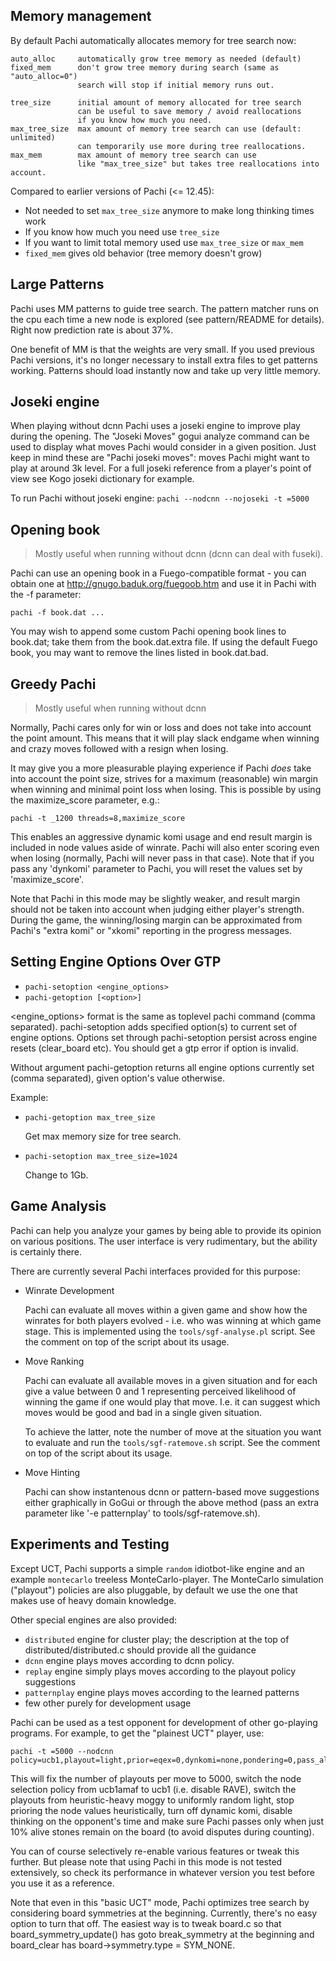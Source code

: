 ## Memory management

By default Pachi automatically allocates memory for tree search now:

```
auto_alloc     automatically grow tree memory as needed (default)
fixed_mem      don't grow tree memory during search (same as "auto_alloc=0")
               search will stop if initial memory runs out.
	       
tree_size      initial amount of memory allocated for tree search  
               can be useful to save memory / avoid reallocations  
               if you know how much you need.
max_tree_size  max amount of memory tree search can use (default: unlimited)  
               can temporarily use more during tree reallocations.
max_mem        max amount of memory tree search can use  
               like "max_tree_size" but takes tree reallocations into account.
```

Compared to earlier versions of Pachi (<= 12.45):
- Not needed to set `max_tree_size` anymore to make long thinking times work
- If you know how much you need use `tree_size`
- If you want to limit total memory used use `max_tree_size` or `max_mem`
- `fixed_mem` gives old behavior (tree memory doesn't grow)


## Large Patterns

Pachi uses MM patterns to guide tree search. The pattern matcher runs
on the cpu each time a new node is explored (see pattern/README for details).
Right now prediction rate is about 37%.

One benefit of MM is that the weights are very small. If you used previous
Pachi versions, it's no longer necessary to install extra files to
get patterns working. Patterns should load instantly now and take up
very little memory.


## Joseki engine

When playing without dcnn Pachi uses a joseki engine to improve play during
the opening. The "Joseki Moves" gogui analyze command can be used to display
what moves Pachi would consider in a given position. Just keep in mind these
are "Pachi joseki moves": moves Pachi might want to play at around 3k level.
For a full joseki reference from a player's point of view see Kogo joseki
dictionary for example.

To run Pachi without joseki engine:
   `pachi --nodcnn --nojoseki -t =5000`


## Opening book

> Mostly useful when running without dcnn (dcnn can deal with fuseki).

Pachi can use an opening book in a Fuego-compatible format - you can
obtain one at http://gnugo.baduk.org/fuegoob.htm and use it in Pachi
with the -f parameter:

	pachi -f book.dat ...

You may wish to append some custom Pachi opening book lines to book.dat;
take them from the book.dat.extra file. If using the default Fuego book,
you may want to remove the lines listed in book.dat.bad.


## Greedy Pachi

> Mostly useful when running without dcnn

Normally, Pachi cares only for win or loss and does not take into
account the point amount. This means that it will play slack endgame
when winning and crazy moves followed with a resign when losing.

It may give you a more pleasurable playing experience if Pachi
_does_ take into account the point size, strives for a maximum
(reasonable) win margin when winning and minimal point loss when
losing. This is possible by using the maximize_score parameter, e.g.:

	pachi -t _1200 threads=8,maximize_score

This enables an aggressive dynamic komi usage and end result margin
is included in node values aside of winrate. Pachi will also enter
scoring even when losing (normally, Pachi will never pass in that case).
Note that if you pass any 'dynkomi' parameter to Pachi, you will reset
the values set by 'maximize_score'.

Note that Pachi in this mode may be slightly weaker, and result margin
should not be taken into account when judging either player's strength.
During the game, the winning/losing margin can be approximated from
Pachi's "extra komi" or "xkomi" reporting in the progress messages.


## Setting Engine Options Over GTP

- `pachi-setoption <engine_options>`
- `pachi-getoption [<option>]`

<engine_options> format is the same as toplevel pachi command (comma separated).
pachi-setoption adds specified option(s) to current set of engine options.
Options set through pachi-setoption persist across engine resets (clear_board etc).
You should get a gtp error if option is invalid.

Without argument pachi-getoption returns all engine options currently set (comma separated),
given option's value otherwise.

Example:

* `pachi-getoption max_tree_size`

  Get max memory size for tree search.

* `pachi-setoption max_tree_size=1024`

  Change to 1Gb.


## Game Analysis

Pachi can help you analyze your games by being able to provide its
opinion on various positions. The user interface is very rudimentary,
but the ability is certainly there.

There are currently several Pachi interfaces provided for this purpose:

* Winrate Development

  Pachi can evaluate all moves within a given game and show how
  the winrates for both players evolved - i.e. who was winning at which
  game stage. This is implemented using the `tools/sgf-analyse.pl` script.
  See the comment on top of the script about its usage.

* Move Ranking

  Pachi can evaluate all available moves in a given situation
  and for each give a value between 0 and 1 representing perceived
  likelihood of winning the game if one would play that move. I.e. it can
  suggest which moves would be good and bad in a single given situation.

  To achieve the latter, note the number of move at the situation you
  want to evaluate and run the `tools/sgf-ratemove.sh` script.
  See the comment on top of the script about its usage.

* Move Hinting

  Pachi can show instantenous dcnn or pattern-based move suggestions either
  graphically in GoGui or through the above method (pass an extra parameter
  like '-e patternplay' to tools/sgf-ratemove.sh).


## Experiments and Testing

Except UCT, Pachi supports a simple `random` idiotbot-like engine and an
example `montecarlo` treeless MonteCarlo-player. The MonteCarlo simulation ("playout")
policies are also pluggable, by default we use the one that makes use of
heavy domain knowledge.

Other special engines are also provided:
* `distributed` engine for cluster play; the description at the top of
  distributed/distributed.c should provide all the guidance
* `dcnn` engine plays moves according to dcnn policy.
* `replay` engine simply plays moves according to the playout policy suggestions
* `patternplay` engine plays moves according to the learned patterns
* few other purely for development usage

Pachi can be used as a test opponent for development of other go-playing
programs. For example, to get the "plainest UCT" player, use:

	pachi -t =5000 --nodcnn policy=ucb1,playout=light,prior=eqex=0,dynkomi=none,pondering=0,pass_all_alive

This will fix the number of playouts per move to 5000, switch the node
selection policy from ucb1amaf to ucb1 (i.e. disable RAVE), switch the
playouts from heuristic-heavy moggy to uniformly random light, stop
prioring the node values heuristically, turn off dynamic komi, disable
thinking on the opponent's time and make sure Pachi passes only when
just 10% alive stones remain on the board (to avoid disputes during
counting).

You can of course selectively re-enable various features or tweak this
further. But please note that using Pachi in this mode is not tested
extensively, so check its performance in whatever version you test
before you use it as a reference.

Note that even in this "basic UCT" mode, Pachi optimizes tree search
by considering board symmetries at the beginning. Currently, there's no
easy option to turn that off. The easiest way is to tweak board.c so
that board_symmetry_update() has goto break_symmetry at the beginning
and board_clear has board->symmetry.type = SYM_NONE.

